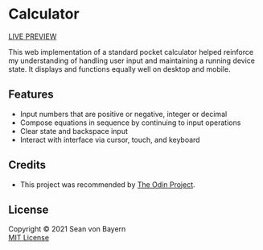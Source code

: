 # Calculator

[LIVE PREVIEW](https://seanvonb.github.io/calculator/)

This web implementation of a standard pocket calculator helped reinforce my understanding of handling user input and maintaining a running device state. It displays and functions equally well on desktop and mobile.

## Features

-   Input numbers that are positive or negative, integer or decimal
-   Compose equations in sequence by continuing to input operations
-   Clear state and backspace input
-   Interact with interface via cursor, touch, and keyboard

## Credits

-   This project was recommended by [The Odin Project](https://www.theodinproject.com/).

## License

Copyright © 2021 Sean von Bayern  
[MIT License](LICENSE.md)
